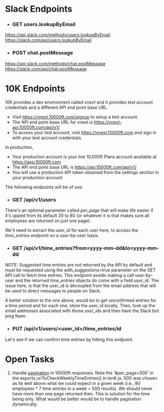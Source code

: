 # Slack Endpoints 

* ### GET users.lookupByEmail
https://api.slack.com/methods/users.lookupByEmail
https://slack.com/api/users.lookupByEmail

* ### POST chat.postMessage
https://api.slack.com/methods/chat.postMessage
https://slack.com/api/chat.postMessage

# 10K Endpoints

10K provides a dev environment called *vnext* and it provides test account credentials and a different API end point base URL. 

* Visit https://vnext.10000ft.com/signup to setup a test account.
* The API end point base URL for vnext is https://vnext-api.10000ft.com/api/v1/
* To access your test account, visit https://vnext.10000ft.com and sign in with your test account credentials.

In production, 

* Your production account is your live 10,000ft Plans account available at https://app.10000ft.com
* The API end point base URL is https://api.10000ft.com/api/v1/
* You will use a production API token obtained from the settings section in your production account.

The following endpoints will be of use:

* ### GET /api/v1/users

There's an optional parameter called *per_page* that will make life easier if it's upped from its default 20 to 80 (or whatever it is that makes sure all employees are returned on just one page).

We'll need to extract the *user_id* for each user here, to access the *time_entries* endpoint on a user-by-user basis. 

* ### GET /api/v1/time_entries?from=yyyy-mm-dd&to=yyyy-mm-dd

NOTE: Suggested time entries are not returned by the API by default and must be requested using the with_suggestions=true parameter on the GET API call to fetch time entries. This endpoint avoids making a call user-by-user and the returned *time_entries* objects do come with a field *user_id*. The issue here, is that the user_id is decoupled from the email address that will be used to direct messages to people on Slack. 

A better solution to the one above, would be to get unconfirmed entries for a time period and for each one, store the *user_id* locally. Then, look up the email addresses associated with those *user_id*s and then have the Slack bot ping them.

* ### PUT /api/v1/users/<user_id>/time_entries/id

Let's see if we can confirm time entries by hitting this endpoint. 


# Open Tasks

1. Handle [pagination](https://github.com/10Kft/10kft-api/blob/master/sections/first-things-first.md#pagination) in 10000ft responses. Note the '&per_page=500' in the exports.uriToCheckWeeklyTimeEntries() in tenK.js. 500 was chosen as its well above what we could expect in a given week (i.e., 80 employees * 7 time entries in a week = 500 results). We should never have more than one page returned then. This is solution for the time being only. What would be better would be to handle pagination dynamically.
